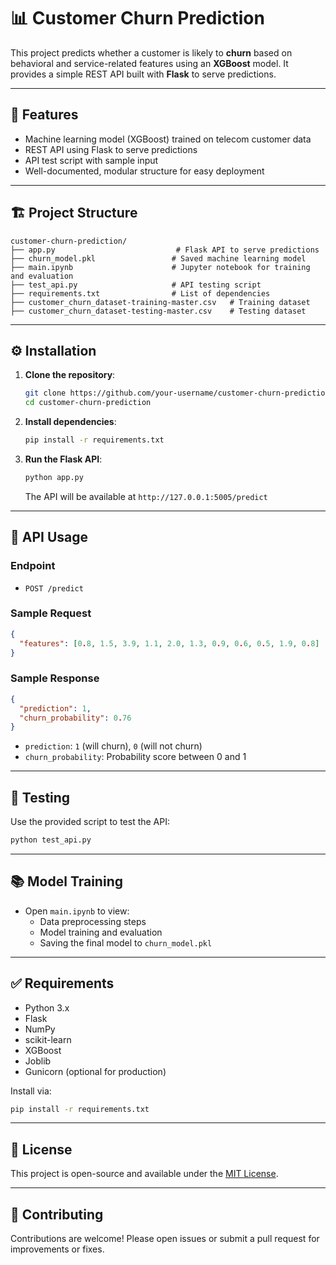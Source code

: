 
# 📊 Customer Churn Prediction

This project predicts whether a customer is likely to **churn** based on behavioral and service-related features using an **XGBoost** model. It provides a simple REST API built with **Flask** to serve predictions.

---

## 🚀 Features

- Machine learning model (XGBoost) trained on telecom customer data
- REST API using Flask to serve predictions
- API test script with sample input
- Well-documented, modular structure for easy deployment

---

## 🏗️ Project Structure

```
customer-churn-prediction/
├── app.py                           # Flask API to serve predictions
├── churn_model.pkl                 # Saved machine learning model
├── main.ipynb                      # Jupyter notebook for training and evaluation
├── test_api.py                     # API testing script
├── requirements.txt                # List of dependencies
├── customer_churn_dataset-training-master.csv   # Training dataset
├── customer_churn_dataset-testing-master.csv    # Testing dataset
```

---

## ⚙️ Installation

1. **Clone the repository**:
   ```bash
   git clone https://github.com/your-username/customer-churn-prediction.git
   cd customer-churn-prediction
   ```

2. **Install dependencies**:
   ```bash
   pip install -r requirements.txt
   ```

3. **Run the Flask API**:
   ```bash
   python app.py
   ```
   The API will be available at `http://127.0.0.1:5005/predict`

---

## 📡 API Usage

### Endpoint

- `POST /predict`

### Sample Request

```json
{
  "features": [0.8, 1.5, 3.9, 1.1, 2.0, 1.3, 0.9, 0.6, 0.5, 1.9, 0.8]
}
```

### Sample Response

```json
{
  "prediction": 1,
  "churn_probability": 0.76
}
```

- `prediction`: `1` (will churn), `0` (will not churn)
- `churn_probability`: Probability score between 0 and 1

---

## 🧪 Testing

Use the provided script to test the API:

```bash
python test_api.py
```

---

## 📚 Model Training

- Open `main.ipynb` to view:
  - Data preprocessing steps
  - Model training and evaluation
  - Saving the final model to `churn_model.pkl`

---

## ✅ Requirements

- Python 3.x
- Flask
- NumPy
- scikit-learn
- XGBoost
- Joblib
- Gunicorn (optional for production)

Install via:

```bash
pip install -r requirements.txt
```

---

## 📌 License

This project is open-source and available under the [MIT License](LICENSE).

---

## 🤝 Contributing

Contributions are welcome! Please open issues or submit a pull request for improvements or fixes.
